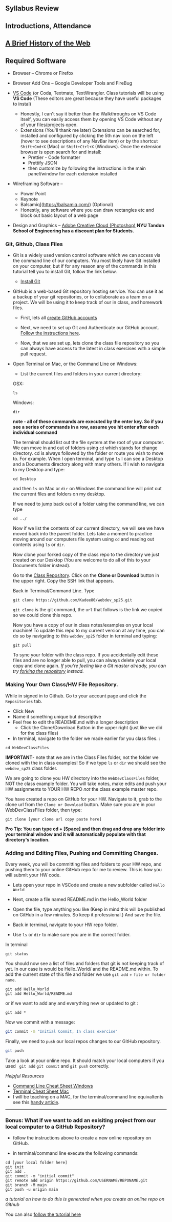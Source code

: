 ## Syllabus Review

## Introductions, Attendance

## [A Brief History of the Web](https://www.youtube.com/watch?v=h8K49dD52WA)

## Required Software

- Browser – Chrome or Firefox
- Browser Add Ons – Google Developer Tools and FireBug
- [VS Code](https://code.visualstudio.com/download) (or Coda, Textmate, TextWrangler. Class tutorials will be using **VS Code** (These editors are great because they have useful packages to instal)

  - Honestly, I can't say it better than the Walkthroughs on VS Code itself, you can easily access them by opening VS Code without any of your files/projects open.
  - Extensions (You'll thank me later) Extensions can be searched for, installed and configured by clicking the 5th nav icon on the left (hover to see descriptions of any NavBar item) or by the shortcut `Shift+Cmd+X` (Mac) or `Shift+Ctrl+X` (Windows). Once the extension browser is open search for and install:
    - Prettier - Code formatter
    - Prettify JSON
    - then customize by following the instructions in the main panel/window for each extension installed

- Wireframing Software –
  - Power Point
  - Keynote
  - Balsamiq](https://balsamiq.com/) (Optional)
  - Honestly, any software where you can draw rectangles etc and block out basic layout of a web page
- Design and Graphics – [Adobe Creative Cloud (Photoshop)](http://www.adobe.com/creativecloud/buy/students.html?promoid=65FN7X8B&mv=other) **NYU Tandon School of Engineering has a discount plan for Students.**

### Git, Github, Class Files

- Git is a widely used version control software which we can access via the command line of our computers. You most likely have Git installed on your computer, but if for any reason any of the commands in this tutorial tell you to install Git, follow the link below.

  - [Install Git](https://github.com/git-guides/install-git)

- GitHub is a web-based Git repository hosting service. You can use it as a backup of your git repositories, or to collaborate as a team on a project. We will be using it to keep track of our in class, and homework files.

  - First, lets all [create GitHub accounts](https://github.com/join)
  - Next, we need to set up Git and Authenticate our GitHub account. [Follow the instructions here](https://help.github.com/articles/set-up-git/).

  - Now, that we are set up, lets clone the class file repository so you can always have access to the latest in class exercises with a simple pull request.

- Open Terminal on Mac, or the Command Line on Windows:

  - List the current files and folders in your current directory:

  OSX:

  ```
  ls
  ```

  Windows:

  ```
  dir
  ```

  **note - all of these commands are executed by the enter key. So if you see a series of commands in a row, assume you hit enter after each individual command**

  The terminal should list out the file system at the root of your computer. We can move in and out of folders using `cd` which stands for change directory. cd is always followed by the folder or route you wish to move to. For example. When I open terminal, and type `ls` I can see a Desktop and a Documents directory along with many others. If i wish to navigate to my Desktop and type:

  ```
  cd Desktop
  ```

  and then `ls` on Mac or `dir` on Windows the command line will print out the current files and folders on my desktop.

  If we need to jump back out of a folder using the command line, we can type

  ```
  cd ../
  ```

  Now if we list the contents of our current directory, we will see we have moved back into the parent folder. Lets take a moment to practice moving around our computers file system using `cd` and reading out contents using `ls` or `dir`.

  Now clone your forked copy of the class repo to the directory we just created on our Desktop (You are welcome to do all of this to your Documents folder instead).

  Go to the [Class Repository](https://github.com/Kadee80/webdev_sp25). Click on the **Clone or Download** button in the upper right. Copy the SSH link that appears.

  Back in Terminal/Command Line. Type

  ```
  git clone https://github.com/Kadee80/webdev_sp25.git
  ```

  `git clone` is the git command, the `url` that follows is the link we copied so we could clone this repo.

  Now you have a copy of our in class notes/examples on your local machine! To update this repo to my current version at any time, you can do so by navigating to this `webdev_sp25` folder in terminal and typing:

  ```
  git pull
  ```

  To sync your folder with the class repo. If you accidentally edit these files and are no longer able to pull, you can always delete your local copy and clone again. _If you're feeling like a Git master already, you can try [forking the repository](https://help.github.com/articles/syncing-a-fork/) instead._

### Making Your Own Class/HW File Repository.

While in signed in to Github. Go to your account page and click the `Repositories` tab.

- Click New
- Name it something unique but descriptive
- Feel free to edit the READEME.md with a longer description
  - Click the Clone/Download Button in the upper right (just like we did for the class files)
- In terminal, navigate to the folder we made earlier for you class files. :

```
cd WebDevClassFiles
```

**IMPORTANT**- note that we are in the Class Files folder, not the folder we cloned with the in class examples! So if we type `ls` or `dir` we should see the `webdev_sp25` class folder.

We are going to clone you HW directory into the `WebDevClassFiles` folder, NOT the class example folder. You will take notes, make edits and push your HW assignments to YOUR HW REPO _not_ the class example master repo.

You have created a repo on GitHub for your HW. Navigate to it, grab to the clone url from the `Clone or Download` button. Make sure you are in your WebDevClassFiles folder, then type:

```
git clone [your clone url copy paste here]
```

**Pro Tip: You can type cd + [Space] and then drag and drop any folder into your terminal window and it will automatically populate with that directory's location.**

### Adding and Editing Files, Pushing and Committing Changes.

Every week, you will be committing files and folders to your HW repo, and pushing them to your online GitHub repo for me to review. This is how you will submit your HW code.

- Lets open your repo in VSCode and create a new subfolder called `Hello World`
- Next, create a file named README.md in the Hello_World folder
- Open the file, type anything you like (Keep in mind this will be published on GitHub in a few minutes. So keep it professional.) And save the file.

- Back in terminal, navigate to your HW repo folder.

- Use `ls` or `dir` to make sure you are in the correct folder.

In terminal

```
git status
```

You should now see a list of files and folders that git is not keeping track of yet. In our case is would be Hello_World/ and the README.md within. To add the current state of this file and folder we use `git add` + `file or folder name`.

```
git add Hello_World
git add Hello_World/README.md
```

or if we want to add any and everything new or updated to git :

```
git add *
```

Now we commit with a message:

```bash
git commit -m "Initial Commit, In class exercise"
```

Finally, we need to `push` our local repos changes to our GitHub repository.

```bash
git push
```

Take a look at your online repo. It should match your local computers if you used ` git add` `git commit` and `git push` correctly.

_Helpful Resources_

- [Command Line Cheat Sheet Windows](http://simplyadvanced.net/blog/cheat-sheet-for-windows-command-prompt/)
- [Terminal Cheat Sheet Mac](https://github.com/0nn0/terminal-mac-cheatsheet)
- I will be teaching on a MAC, for the terminal/command line equivaltents see this [handy article](http://skimfeed.com/blog/windows-command-prompt-ls-equivalent-dir/).

---

### Bonus: What if we want to add an exisiting project from our local computer to a GitHub Repository?

- follow the instructions above to create a new online repository on GitHub.

- in terminal/command line execute the following commands:

```
cd [your local folder here]
git init
git add .
git commit -m "initial commit"
git remote add origin https://github.com/USERNAME/REPONAME.git
git branch -M main
git push -u origin main

```

_a tutorial on how to do this is generated when you create an online repo on Github_

You can also [follow the tutorial here](https://help.github.com/articles/adding-an-existing-project-to-github-using-the-command-line/)
